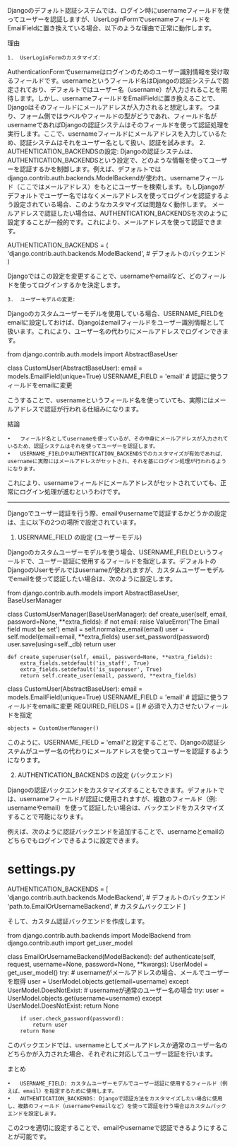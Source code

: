 Djangoのデフォルト認証システムでは、ログイン時にusernameフィールドを使ってユーザーを認証しますが、UserLoginFormでusernameフィールドをEmailFieldに置き換えている場合、以下のような理由で正常に動作します。

理由

	1.	UserLoginFormのカスタマイズ:
AuthenticationFormでusernameはログインのためのユーザー識別情報を受け取るフィールドです。usernameというフィールド名はDjangoの認証システムで固定されており、デフォルトではユーザー名（username）が入力されることを期待します。しかし、usernameフィールドをEmailFieldに置き換えることで、Djangoはそのフィールドにメールアドレスが入力されると想定します。
つまり、フォーム側ではラベルやフィールドの型がどうであれ、フィールド名がusernameであればDjangoの認証システムはそのフィールドを使って認証処理を実行します。ここで、usernameフィールドにメールアドレスを入力しているため、認証システムはそれをユーザー名として扱い、認証を試みます。
	2.	AUTHENTICATION_BACKENDSの設定:
Djangoの認証システムは、AUTHENTICATION_BACKENDSという設定で、どのような情報を使ってユーザーを認証するかを制御します。例えば、デフォルトではdjango.contrib.auth.backends.ModelBackendが使われ、usernameフィールド（ここではメールアドレス）をもとにユーザーを検索します。もしDjangoがデフォルトでユーザー名ではなくメールアドレスを使ってログインを認証するよう設定されている場合、このようなカスタマイズは問題なく動作します。
メールアドレスで認証したい場合は、AUTHENTICATION_BACKENDSを次のように設定することが一般的です。これにより、メールアドレスを使って認証できます。

AUTHENTICATION_BACKENDS = (
    'django.contrib.auth.backends.ModelBackend',  # デフォルトのバックエンド
)

Djangoではこの設定を変更することで、usernameやemailなど、どのフィールドを使ってログインするかを決定します。

	3.	ユーザーモデルの変更:
Djangoのカスタムユーザーモデルを使用している場合、USERNAME_FIELDをemailに設定しておけば、Djangoはemailフィールドをユーザー識別情報として扱います。これにより、ユーザー名の代わりにメールアドレスでログインできます。

from django.contrib.auth.models import AbstractBaseUser

class CustomUser(AbstractBaseUser):
    email = models.EmailField(unique=True)
    USERNAME_FIELD = 'email'  # 認証に使うフィールドをemailに変更

こうすることで、usernameというフィールド名を使っていても、実際にはメールアドレスで認証が行われる仕組みになります。

結論

	•	フィールド名としてusernameを使っているが、その中身にメールアドレスが入力されているため、認証システムはそれを使ってユーザーを認証します。
	•	USERNAME_FIELDやAUTHENTICATION_BACKENDSでのカスタマイズが有効であれば、usernameに実際にはメールアドレスがセットされ、それを基にログイン処理が行われるようになります。

これにより、usernameフィールドにメールアドレスがセットされていても、正常にログイン処理が進むというわけです。

------------------------------------------------------------------------------------------------------
Djangoでユーザー認証を行う際、emailやusernameで認証するかどうかの設定は、主に以下の2つの場所で設定されています。

1. USERNAME_FIELD の設定 (ユーザーモデル)

Djangoのカスタムユーザーモデルを使う場合、USERNAME_FIELDというフィールドで、ユーザー認証に使用するフィールドを指定します。デフォルトのDjangoのUserモデルではusernameが使われますが、カスタムユーザーモデルでemailを使って認証したい場合は、次のように設定します。

from django.contrib.auth.models import AbstractBaseUser, BaseUserManager

class CustomUserManager(BaseUserManager):
    def create_user(self, email, password=None, **extra_fields):
        if not email:
            raise ValueError('The Email field must be set')
        email = self.normalize_email(email)
        user = self.model(email=email, **extra_fields)
        user.set_password(password)
        user.save(using=self._db)
        return user

    def create_superuser(self, email, password=None, **extra_fields):
        extra_fields.setdefault('is_staff', True)
        extra_fields.setdefault('is_superuser', True)
        return self.create_user(email, password, **extra_fields)

class CustomUser(AbstractBaseUser):
    email = models.EmailField(unique=True)
    USERNAME_FIELD = 'email'  # 認証に使うフィールドをemailに変更
    REQUIRED_FIELDS = []  # 必須で入力させたいフィールドを指定

    objects = CustomUserManager()

このように、USERNAME_FIELD = 'email'と設定することで、Djangoの認証システムがユーザー名の代わりにメールアドレスを使ってユーザーを認証するようになります。

2. AUTHENTICATION_BACKENDS の設定 (バックエンド)

Djangoの認証バックエンドをカスタマイズすることもできます。デフォルトでは、usernameフィールドが認証に使用されますが、複数のフィールド（例: usernameやemail）を使って認証したい場合は、バックエンドをカスタマイズすることで可能になります。

例えば、次のように認証バックエンドを追加することで、usernameとemailのどちらでもログインできるように設定できます。

# settings.py

AUTHENTICATION_BACKENDS = [
    'django.contrib.auth.backends.ModelBackend',  # デフォルトのバックエンド
    'path.to.EmailOrUsernameBackend',  # カスタムバックエンド
]

そして、カスタム認証バックエンドを作成します。

from django.contrib.auth.backends import ModelBackend
from django.contrib.auth import get_user_model

class EmailOrUsernameBackend(ModelBackend):
    def authenticate(self, request, username=None, password=None, **kwargs):
        UserModel = get_user_model()
        try:
            # usernameがメールアドレスの場合、メールでユーザーを取得
            user = UserModel.objects.get(email=username)
        except UserModel.DoesNotExist:
            # usernameが通常のユーザー名の場合
            try:
                user = UserModel.objects.get(username=username)
            except UserModel.DoesNotExist:
                return None

        if user.check_password(password):
            return user
        return None

このバックエンドでは、usernameとしてメールアドレスか通常のユーザー名のどちらかが入力された場合、それぞれに対応してユーザー認証を行います。

まとめ

	•	USERNAME_FIELD: カスタムユーザーモデルでユーザー認証に使用するフィールド（例えば、email）を指定するために使用します。
	•	AUTHENTICATION_BACKENDS: Djangoで認証方法をカスタマイズしたい場合に使用し、複数のフィールド（usernameやemailなど）を使って認証を行う場合はカスタムバックエンドを設定します。

この2つを適切に設定することで、emailやusernameで認証できるようにすることが可能です。
